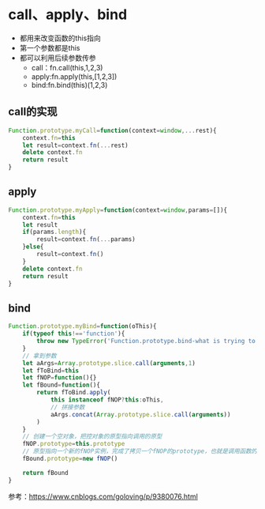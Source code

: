 # call、apply、bind

- 都用来改变函数的this指向
- 第一个参数都是this
- 都可以利用后续参数传参
  - call：fn.call(this,1,2,3)
  - apply:fn.apply(this,[1,2,3])
  - bind:fn.bind(this)(1,2,3)

## call的实现
```javascript
Function.prototype.myCall=function(context=window,...rest){
    context.fn=this
    let result=context.fn(...rest)
    delete context.fn
    return result
}
```

## apply
```javascript
Function.prototype.myApply=function(context=window,params=[]){
    context.fn=this
    let result
    if(params.length){
        result=context.fn(...params)
    }else{
        result=context.fn()
    }
    delete context.fn
    return result
}
```

## bind
```javascript
Function.prototype.myBind=function(oThis){
    if(typeof this!=='function'){
        throw new TypeError('Function.prototype.bind-what is trying to be bound is not callable')
    }
    // 拿到参数
    let aArgs=Array.prototype.slice.call(arguments,1)
    let fToBind=this
    let fNOP=function(){}
    let fBound=function(){
        return fToBind.apply(
            this instanceof fNOP?this:oThis,
            // 拼接参数
            aArgs.concat(Array.prototype.slice.call(arguments))
        )
    }
    // 创建一个空对象，把控对象的原型指向调用的原型
    fNOP.prototype=this.prototype
    // 原型指向一个新的fNOP实例，完成了拷贝一个fNOP的prototype，也就是调用函数的prototype
    fBound.prototype=new fNOP()

    return fBound
}
```
参考：https://www.cnblogs.com/goloving/p/9380076.html